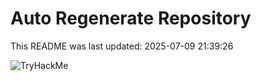 # Auto Regenerate Repository

This README was last updated: 2025-07-09 21:39:26

 ![TryHackMe](https://tryhackme.com/badge/533634)